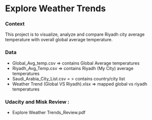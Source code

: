 # Explore Weather Trends

### Context
This project is to visualize, analyze and compare Riyadh city average temperature with overall global
average temperature.


### Data
* Global_Avg_temp.csv => contains Global Average temperatures
* Riyadh_Avg_Temp.csv => contains Riyadh (My City) average temperatures
* Saudi_Arabia_City_List.csv = > contains country/city list
* Weather Trend (Global VS Riyadh).xlsx => mapped global vs riyadh temperatures

### Udacity and Misk Review :
* Explore Weather Trends_Review.pdf


